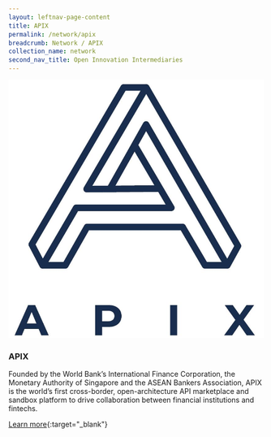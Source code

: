 ```yaml
---
layout: leftnav-page-content
title: APIX
permalink: /network/apix
breadcrumb: Network / APIX
collection_name: network
second_nav_title: Open Innovation Intermediaries
---
```


<div class="networklogo">
<a href="http://www.apixplatform.com/?utm_source=openinnovationnetwork.sg&utm_medium=referral">
<img src="/images/partners/APIX logo.JPG" alt="1">
</a>
  </div>

<h3>APIX</h3>

Founded by the World Bank’s International Finance Corporation, the Monetary Authority of Singapore and the ASEAN Bankers Association, APIX is the world’s first cross-border, open-architecture API marketplace and sandbox platform to drive collaboration between financial institutions and fintechs.

[Learn more](http://www.apixplatform.com/?utm_source=openinnovationnetwork.sg&utm_medium=referral){:target="_blank"}
